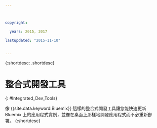 ```yaml
---



copyright:

  years: 2015, 2017

lastupdated: "2015-11-10"


---
```


{:shortdesc: .shortdesc}

# 整合式開發工具
{: #Integrated_Dev_Tools}


像 {{site.data.keyword.Bluemix}} 這樣的整合式開發工具讓您能快速更新 Bluemix 上的應用程式實例，並像在桌面上那樣地開發應用程式而不必重新部署。
{:shortdesc}
